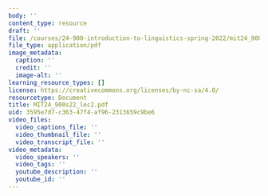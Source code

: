 ```yaml
---
body: ''
content_type: resource
draft: ''
file: /courses/24-900-introduction-to-linguistics-spring-2022/mit24_900s22_lec2.pdf
file_type: application/pdf
image_metadata:
  caption: ''
  credit: ''
  image-alt: ''
learning_resource_types: []
license: https://creativecommons.org/licenses/by-nc-sa/4.0/
resourcetype: Document
title: MIT24_900s22_lec2.pdf
uid: 3595e7d7-c363-47f4-af96-2313659c9be6
video_files:
  video_captions_file: ''
  video_thumbnail_file: ''
  video_transcript_file: ''
video_metadata:
  video_speakers: ''
  video_tags: ''
  youtube_description: ''
  youtube_id: ''
---
```

